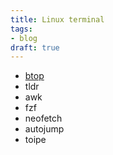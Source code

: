 ```yaml
---
title: Linux terminal
tags:
- blog
draft: true
---
```


- [btop](https://github.com/aristocratos/btop)
- tldr
- awk
- fzf
- neofetch
- autojump
- toipe